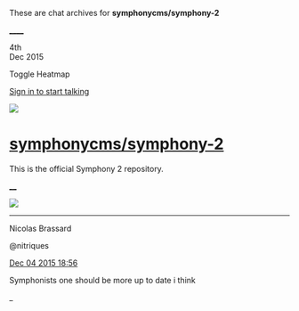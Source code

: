 These are chat archives for **symphonycms/symphony-2**

[__](/symphonycms/symphony-2/archives/2015/12/05)[__](/symphonycms/symphony-2/archives/2015/12/03)

4th  
Dec 2015

Toggle Heatmap

[Sign in to start talking](/login?action=login&button=archive-login)

![](https://avatars-02.gitter.im/group/iv/3/57542c45c43b8c601977197e?s=48)

#  [symphonycms/symphony-2](/symphonycms/symphony-2)

This is the official Symphony 2 repository.

[ __](/orgs/symphonycms/rooms "More symphonycms rooms")

![](https://avatars1.githubusercontent.com/u/771169?v=3&s=30)

____

Nicolas Brassard

@nitriques

[Dec 04 2015
18:56](https://gitter.im/symphonycms/symphony-2?at=5661e1cb10eeaf622087248f)

Symphonists one should be more up to date i think

_

